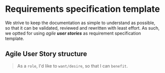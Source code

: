 # Requirements specification template

We strive to keep the documentation as simple to understand as possible, so that it can be validated, reviewed and rewritten with least effort. As such, we optted for using *agile **user stories*** as requirement specification template.

## Agile User Story structure

> As a `role`, I'd like to `want/desire`, so that I can `benefit`.